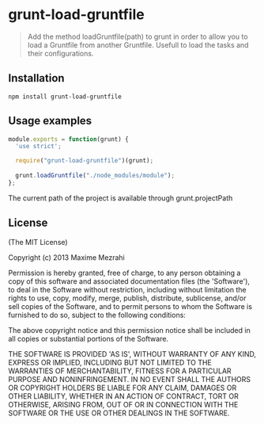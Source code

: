 # grunt-load-gruntfile

> Add the method loadGruntfile(path) to grunt in order to allow you to load a Gruntfile from another Gruntfile.
Usefull to load the tasks and their configurations.

## Installation

```shell
npm install grunt-load-gruntfile
```

## Usage examples

```js
module.exports = function(grunt) {
  'use strict';

  require("grunt-load-gruntfile")(grunt);
  
  grunt.loadGruntfile("./node_modules/module");
};
```
The current path of the project is available through grunt.projectPath

## License

(The MIT License)

Copyright (c) 2013 Maxime Mezrahi

Permission is hereby granted, free of charge, to any person obtaining
a copy of this software and associated documentation files (the
'Software'), to deal in the Software without restriction, including
without limitation the rights to use, copy, modify, merge, publish,
distribute, sublicense, and/or sell copies of the Software, and to
permit persons to whom the Software is furnished to do so, subject to
the following conditions:

The above copyright notice and this permission notice shall be
included in all copies or substantial portions of the Software.

THE SOFTWARE IS PROVIDED 'AS IS', WITHOUT WARRANTY OF ANY KIND,
EXPRESS OR IMPLIED, INCLUDING BUT NOT LIMITED TO THE WARRANTIES OF
MERCHANTABILITY, FITNESS FOR A PARTICULAR PURPOSE AND NONINFRINGEMENT.
IN NO EVENT SHALL THE AUTHORS OR COPYRIGHT HOLDERS BE LIABLE FOR ANY
CLAIM, DAMAGES OR OTHER LIABILITY, WHETHER IN AN ACTION OF CONTRACT,
TORT OR OTHERWISE, ARISING FROM, OUT OF OR IN CONNECTION WITH THE
SOFTWARE OR THE USE OR OTHER DEALINGS IN THE SOFTWARE.
